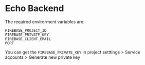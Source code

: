 # Echo Backend

The required envirorment variables are:

```
FIREBASE_PROJECT_ID
FIREBASE_PRIVATE_KEY
FIREBASE_CLIENT_EMAIL
PORT
```

You can get the ```FIREBASE_PRIVATE_KEY``` in project setttings > Service accounts > Generate new private key